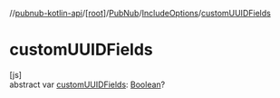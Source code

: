 //[pubnub-kotlin-api](../../../../index.md)/[[root]](../../index.md)/[PubNub](../index.md)/[IncludeOptions](index.md)/[customUUIDFields](custom-u-u-i-d-fields.md)

# customUUIDFields

[js]\
abstract var [customUUIDFields](custom-u-u-i-d-fields.md): [Boolean](https://kotlinlang.org/api/core/kotlin-stdlib/kotlin/-boolean/index.html)?
